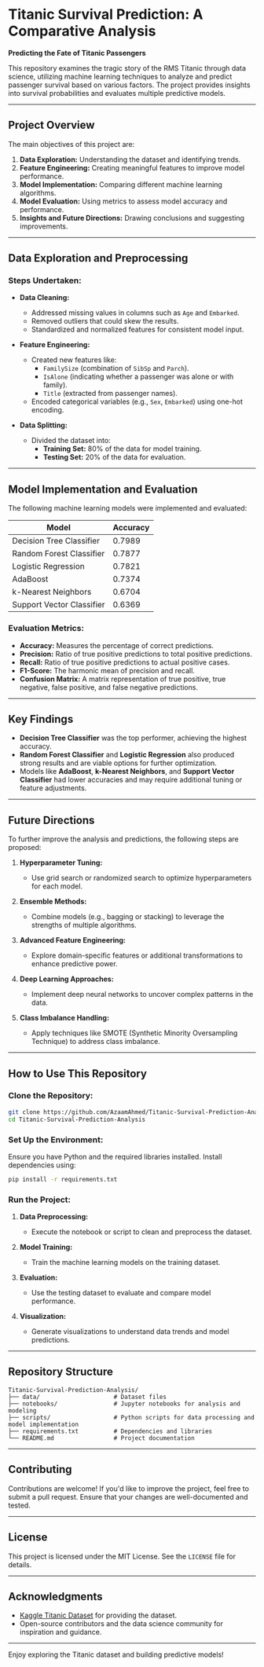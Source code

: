 # Titanic Survival Prediction: A Comparative Analysis

**Predicting the Fate of Titanic Passengers**

This repository examines the tragic story of the RMS Titanic through data science, utilizing machine learning techniques to analyze and predict passenger survival based on various factors. The project provides insights into survival probabilities and evaluates multiple predictive models.

---

## Project Overview

The main objectives of this project are:

1. **Data Exploration:** Understanding the dataset and identifying trends.
2. **Feature Engineering:** Creating meaningful features to improve model performance.
3. **Model Implementation:** Comparing different machine learning algorithms.
4. **Model Evaluation:** Using metrics to assess model accuracy and performance.
5. **Insights and Future Directions:** Drawing conclusions and suggesting improvements.

---

## Data Exploration and Preprocessing

### Steps Undertaken:

- **Data Cleaning:**
  - Addressed missing values in columns such as `Age` and `Embarked`.
  - Removed outliers that could skew the results.
  - Standardized and normalized features for consistent model input.

- **Feature Engineering:**
  - Created new features like:
    - `FamilySize` (combination of `SibSp` and `Parch`).
    - `IsAlone` (indicating whether a passenger was alone or with family).
    - `Title` (extracted from passenger names).
  - Encoded categorical variables (e.g., `Sex`, `Embarked`) using one-hot encoding.

- **Data Splitting:**
  - Divided the dataset into:
    - **Training Set:** 80% of the data for model training.
    - **Testing Set:** 20% of the data for evaluation.

---

## Model Implementation and Evaluation

The following machine learning models were implemented and evaluated:

| **Model**                   | **Accuracy** |
|-----------------------------|--------------|
| Decision Tree Classifier    | 0.7989       |
| Random Forest Classifier    | 0.7877       |
| Logistic Regression         | 0.7821       |
| AdaBoost                    | 0.7374       |
| k-Nearest Neighbors         | 0.6704       |
| Support Vector Classifier   | 0.6369       |

### Evaluation Metrics:

- **Accuracy:** Measures the percentage of correct predictions.
- **Precision:** Ratio of true positive predictions to total positive predictions.
- **Recall:** Ratio of true positive predictions to actual positive cases.
- **F1-Score:** The harmonic mean of precision and recall.
- **Confusion Matrix:** A matrix representation of true positive, true negative, false positive, and false negative predictions.

---

## Key Findings

- **Decision Tree Classifier** was the top performer, achieving the highest accuracy.
- **Random Forest Classifier** and **Logistic Regression** also produced strong results and are viable options for further optimization.
- Models like **AdaBoost**, **k-Nearest Neighbors**, and **Support Vector Classifier** had lower accuracies and may require additional tuning or feature adjustments.

---

## Future Directions

To further improve the analysis and predictions, the following steps are proposed:

1. **Hyperparameter Tuning:**
   - Use grid search or randomized search to optimize hyperparameters for each model.

2. **Ensemble Methods:**
   - Combine models (e.g., bagging or stacking) to leverage the strengths of multiple algorithms.

3. **Advanced Feature Engineering:**
   - Explore domain-specific features or additional transformations to enhance predictive power.

4. **Deep Learning Approaches:**
   - Implement deep neural networks to uncover complex patterns in the data.

5. **Class Imbalance Handling:**
   - Apply techniques like SMOTE (Synthetic Minority Oversampling Technique) to address class imbalance.

---

## How to Use This Repository

### Clone the Repository:

```bash
git clone https://github.com/AzaamAhmed/Titanic-Survival-Prediction-Analysis.git
cd Titanic-Survival-Prediction-Analysis
```

### Set Up the Environment:

Ensure you have Python and the required libraries installed. Install dependencies using:

```bash
pip install -r requirements.txt
```

### Run the Project:

1. **Data Preprocessing:**
   - Execute the notebook or script to clean and preprocess the dataset.

2. **Model Training:**
   - Train the machine learning models on the training dataset.

3. **Evaluation:**
   - Use the testing dataset to evaluate and compare model performance.

4. **Visualization:**
   - Generate visualizations to understand data trends and model predictions.

---

## Repository Structure

```plaintext
Titanic-Survival-Prediction-Analysis/
├── data/                     # Dataset files
├── notebooks/                # Jupyter notebooks for analysis and modeling
├── scripts/                  # Python scripts for data processing and model implementation
├── requirements.txt          # Dependencies and libraries
└── README.md                 # Project documentation
```

---

## Contributing

Contributions are welcome! If you'd like to improve the project, feel free to submit a pull request. Ensure that your changes are well-documented and tested.

---

## License

This project is licensed under the MIT License. See the `LICENSE` file for details.

---

## Acknowledgments

- [Kaggle Titanic Dataset](https://www.kaggle.com/c/titanic/data) for providing the dataset.
- Open-source contributors and the data science community for inspiration and guidance.

---

Enjoy exploring the Titanic dataset and building predictive models!
